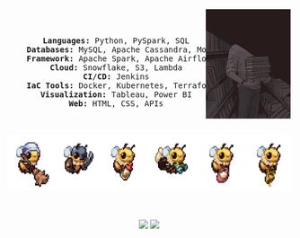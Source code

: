 <div align="center">
<img src="https://github.com/RemorI/Profile/blob/main/supply/The-vampire-librarian%40Emilycottonbird.jpg" width="30%" align="right" />
<br><br>
<pre>
    <b>Languages:</b> Python, PySpark, SQL
    <b>Databases:</b> MySQL, Apache Cassandra, MongoDB, DynamoDB
    <b>Framework:</b> Apache Spark, Apache Airflow, Apache Kafka, Zookeeper
    <b>Cloud:</b> Snowflake, S3, Lambda
    <b>CI/CD:</b> Jenkins
    <b>IaC Tools:</b> Docker, Kubernetes, Terraform
    <b>Visualization:</b> Tableau, Power BI
    <b>Web:</b> HTML, CSS, APIs
</pre>
<br><br>
<img src="https://github.com/RemorI/Profile/blob/main/supply/working-bees.png" height="100" />
<br><br><br>
    
[![](https://img.shields.io/badge/linkedin-0a66c2)](https://www.linkedin.com/in/ignacio-escudero-ab440517a/)
[![](https://img.shields.io/badge/Gmail-D14836)](mailto:ignaescuvero@gmail.com)
</div>
